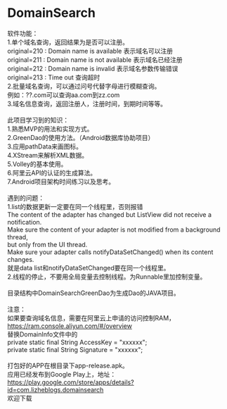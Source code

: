 # DomainSearch
软件功能：<br>
1.单个域名查询，返回结果为是否可以注册。<br>
original=210 : Domain name is available     表示域名可以注册<br>
original=211 : Domain name is not available 表示域名已经注册<br>
original=212 : Domain name is invalid   表示域名参数传输错误<br>
original=213 : Time out 查询超时<br>
2.批量域名查询，可以通过问号代替字母进行模糊查询。<br>
例如：??.com可以查询aa.com到zz.com<br>
3.域名信息查询，返回注册人，注册时间，到期时间等等。<br>
<br>
此项目学习到的知识：<br>
1.熟悉MVP的用法和实现方式。<br>
2.GreenDao的使用方法。（Android数据库协助项目）<br>
3.应用pathData来画图标。<br>
4.XStream来解析XML数据。<br>
5.Volley的基本使用。<br>
6.阿里云API的认证的生成算法。<br>
7.Android项目架构时间练习以及思考。<br>
<br>
遇到的问题：<br>
1.list的数据更新一定要在同一个线程里，否则报错<br>
The content of the adapter has changed but ListView did not receive a notification. <br>
Make sure the content of your adapter is not modified from a background thread, <br>
but only from the UI thread. <br>
Make sure your adapter calls notifyDataSetChanged() when its content changes.<br>
就是data list和notifyDataSetChanged要在同一个线程里。<br>
2.线程的停止，不要用全局变量去控制线程。为Runnable里加控制变量。<br>
<br>
目录结构中DomainSearchGreenDao为生成Dao的JAVA项目。<br>
<br>
注意：<br>
如果要查询域名信息，需要在阿里云上申请的访问控制RAM，<br>
https://ram.console.aliyun.com/#/overview<br>
替换DomainInfo文件中的<br>
private static final String AccessKey = "xxxxxx";<br>
private static final String Signature = "xxxxxx";<br>
<br>
打包好的APP在根目录下app-release.apk。<br>
应用已经发布到Google Play上，地址：
https://play.google.com/store/apps/details?id=com.lizheblogs.domainsearch<br>
欢迎下载<br>
<br>